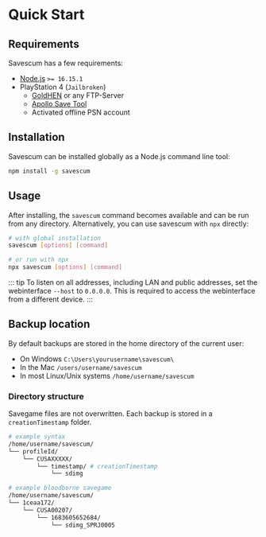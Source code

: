 # Quick Start

## Requirements

Savescum has a few requirements:

- [Node.js](https://nodejs.org/en/) `>= 16.15.1`
- PlayStation 4 (`Jailbroken`)
  - [GoldHEN](https://github.com/GoldHEN/GoldHEN) or any FTP-Server
  - [Apollo Save Tool](https://github.com/bucanero/apollo-ps4)
  - Activated offline PSN account 

## Installation

Savescum can be installed globally as a Node.js command line tool:

```sh
npm install -g savescum
```

## Usage

After installing, the `savescum` command becomes available and can be run from any directory. Alternatively, you can use savescum with `npx` directly:

```sh
# with global installation
savescum [options] [command]

# or run with npx
npx savescum [options] [command]
```

::: tip
To listen on all addresses, including LAN and public addresses, set the webinterface `--host` to `0.0.0.0`. This is required to access the webinterface from a different device.
:::

## Backup location

By default backups are stored in the home directory of the current user:

- On Windows `C:\Users\yourusername\savescum\`
- In the Mac `/users/username/savescum`
- In most Linux/Unix systems `/home/username/savescum`

### Directory structure

Savegame files are not overwritten. Each backup is stored in a `creationTimestamp` folder.

```sh
# example syntax
/home/username/savescum/
└── profileId/
    └── CUSAXXXXX/
        └── timestamp/ # creationTimestamp
            └── sdimg

# example bloodborne savegame
/home/username/savescum/
└── 1ceaa172/
    └── CUSA00207/
        └── 1683605652684/
            └── sdimg_SPRJ0005
```
